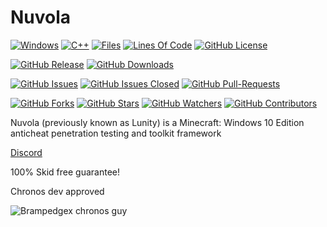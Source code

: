 # Nuvola
[![Windows](https://svgshare.com/i/ZhY.svg)](https://github.com/DisabledMallis/Nuvola)
[![C++](https://img.shields.io/badge/Made%20with-C++-1f425f.svg)](https://github.com/DisabledMallis/Nuvola)
[![Files](https://tokei.rs/b1/github/DisabledMallis/Nuvola?category=files)](https://github.com/DisabledMallis/Nuvola)
[![Lines Of Code](https://tokei.rs/b1/github/DisabledMallis/Nuvola?category=code)](https://github.com/DisabledMallis/Nuvola)
[![GitHub License](https://img.shields.io/badge/License-Custom-blue.svg)](https://github.com/DisabledMallis/Nuvola)

[![GitHub Release](https://img.shields.io/github/release/DisabledMallis/Nuvola.svg)](https://GitHub.com/DisabledMallis/Nuvola/releases/)
[![GitHub Downloads](https://img.shields.io/github/downloads/DisabledMallis/Nuvola/total.svg)](https://GitHub.com/DisabledMallis/Nuvola/releases/)

[![GitHub Issues](https://img.shields.io/github/issues/DisabledMallis/Nuvola.svg)](https://GitHub.com/DisabledMallis/Nuvola/issues/)
[![GitHub Issues Closed](https://img.shields.io/github/issues-closed/DisabledMallis/Nuvola.svg)](https://GitHub.com/DisabledMallis/Nuvola/issues/)
[![GitHub Pull-Requests](https://img.shields.io/github/issues-pr/DisabledMallis/Nuvola.svg)](https://GitHub.com/DisabledMallis/Nuvola/pull/)


[![GitHub Forks](https://img.shields.io/github/forks/DisabledMallis/Nuvola.svg?style=social&label=Fork&maxAge=2592000)](https://gitHub.com/DisabledMallis/Nuvola/)
[![GitHub Stars](https://img.shields.io/github/stars/DisabledMallis/Nuvola.svg?style=social&label=Star&maxAge=2592000)](https://gitHub.com/DisabledMallis/Nuvola/)
[![GitHub Watchers](https://img.shields.io/github/watchers/DisabledMallis/Nuvola.svg?style=social&label=Watch&maxAge=2592000)](https://gitHub.com/DisabledMallis/Nuvola)
[![GitHub Contributors](https://img.shields.io/github/contributors/DisabledMallis/Nuvola.svg?style=social&label=Contributors)](https://gitHub.com/DisabledMallis/Nuvola)

Nuvola (previously known as Lunity) is a Minecraft: Windows 10 Edition anticheat penetration testing and toolkit framework

[Discord](https://go-kys.lol/)

100% Skid free guarantee!

Chronos dev approved

![Brampedgex chronos guy](https://media.discordapp.net/attachments/888444667476213791/888560090939015188/unknown.png)